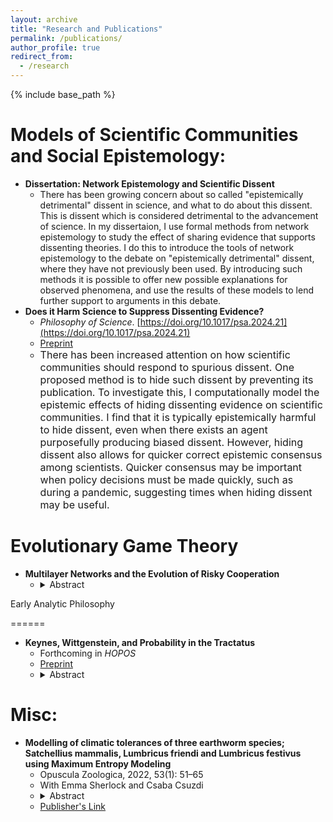 ```yaml
---
layout: archive
title: "Research and Publications"
permalink: /publications/
author_profile: true
redirect_from:
  - /research
---
```


{% include base_path %}

Models of Scientific Communities and Social Epistemology:
======
* **Dissertation: Network Epistemology and Scientific Dissent**
  * There has been growing concern about so called "epistemically detrimental" dissent in science, and what to do about this dissent. This is dissent which is considered detrimental to the advancement of science. In my dissertaion, I use formal methods from network epistemology to study the effect of sharing evidence that supports dissenting theories. I do this to introduce the tools of network epistemology to the debate on "epistemically detrimental" dissent, where they have not previously been used. By introducing such methods it is possible to offer new possible explanations for observed phenomena, and use the results of these models to lend further support to arguments in this debate.
* **Does it Harm Science to Suppress Dissenting Evidence?**
  * *Philosophy of Science*. [https://doi.org/10.1017/psa.2024.21](https://doi.org/10.1017/psa.2024.21)
  * [Preprint](https://philsci-archive.pitt.edu/23472/) 
  * <font size = "3"> There has been increased attention on how scientific communities should respond to spurious dissent. One proposed method is to hide such dissent by preventing its publication. To investigate this, I computationally model the epistemic effects of hiding dissenting evidence on scientific communities. I find that it is typically epistemically harmful to hide dissent, even when there exists an agent purposefully producing biased dissent. However, hiding dissent also allows for quicker correct epistemic consensus among scientists. Quicker consensus may be important when policy decisions must be made quickly, such as during a pandemic, suggesting times when hiding dissent may be useful. </font>

Evolutionary Game Theory
======
* **Multilayer Networks and the Evolution of Risky Cooperation**
  * <details><summary>Abstract</summary><font size = "3">Philosophers have shown that social networks significantly influence the emergence of prosocial behaviors. However, despite real social communities often being characterized by agents acting in different social spaces at the same time, network structures that capture this, such as multilayer networks, have received little study. In this paper, using the stag hunt game, I show that multilayer networks have a significant effect on the extent to which cooperation emerges in cases where cooperation is risky. Given many real social communities are multilayer, I therefore argue that when studying the impact of networks on prosocial behaviors, multilayer networks should be investigated.</font></details


Early Analytic Philosophy

======

* **Keynes, Wittgenstein, and Probability in the Tractatus**
  * Forthcoming in *HOPOS*
  * [Preprint](https://philsci-archive.pitt.edu/24159/)
  * <details><summary>Abstract</summary><font size = "3">It has been questioned why Wittgenstein wrote a significant amount on probability in the Tractatus. In this paper I answer this question. I claim that the primary aim of Wittgenstein's account was to criticize a Keynesian theory of probability and provide multiple pieces of evidence to demonstrate this. This then provides an answer to the question of why Wittgenstein wrote such a significant amount on probability. He wrote it because it was salient at the time. Whilst Wittgenstein was at Cambridge there was significant discussion of probability by his philosophical interlocutors, particularly Keynes but also Russell, Moore and others. Wittgenstein thought he had the answers to the problems that were being discussed and set them out in the Tractatus.</font></details>


Misc:
======
* **Modelling of climatic tolerances of three earthworm species; Satchellius mammalis, Lumbricus friendi and Lumbricus festivus using Maximum Entropy Modeling**
  * Opuscula Zoologica, 2022, 53(1): 51–65
  * With Emma Sherlock and Csaba Csuzdi 
  * <details><summary>Abstract</summary><font size = "3"> Earthworm distributions are poorly known and individual species climatic tolerances, even less so. This paper sets out to use three species with a mainly Anglo-French distribution to test out whether using Maximum Entropy Modelling (Maxent) could be useful when studying earthworm distributions. It also gives an indication of how the likely climatic changes over a 50 year period will affect them. Overall the software seems to give useful information of where across Europe a particular species will thrive, even if not currently recorded there. It gives a real insight into how particular species might be better able to survive longer drier periods than others and which are on the edge of their climatic range already. Maxent modelling was clearly successful in demonstrating that the distributions of the ecologically different earthworm species are affected by a combination of different environmental variables. In the case of the epigeic Satchellius mammalis they are the annual temperature range, the precipitation of the driest month and the mean annual precipitation, for the epi-endogeic Lumbricus festivus they are the precipitation of the driest month, the precipitation of the wettest month and the annual temperature range. For the anecic Lumbricus friendi the most important environmental variables proved to be the annual temperature range, the mean diurnal temperature range and the precipitation seasonality.</font></details>
  * [Publisher's Link](https://opuscula.elte.hu/PDF/Tomus53_1/Op_Scherlock_Maxent.pdf)
 
